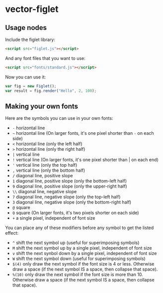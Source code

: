 vector-figlet
===============

Usage nodes
-----------

Include the figlet library:

```html
<script src="figlet.js"></script>
```

And any font files that you want to use:

```html
<script src="fonts/standard.js"></script>
```

Now you can use it:

```javascript
var fig = new Figlet();
var result = fig.render("Hello", 2, 100);
```

Making your own fonts
---------------------

Here are the symbols you can use in your own fonts:

- `-` horizontal line
- `~` horizontal line (On larger fonts, it's one pixel shorter than `-` on each side)
- `<` horizontal line (only the left half)
- `>` horizontal line (only the right half)
- `|` vertical line
- `!` vertical line (On larger fonts, it's one pixel shorter than | on each end)
- `'` vertical line (only the top half)
- `,` vertical line (only the bottom half)
- `/` diagonal line, positive slope
- `1` diagonal line, positive slope (only the bottom-left half)
- `9` diagonal line, positive slope (only the upper-right half)
- `\\` diagonal line, negative slope
- `7` diagonal line, negative slope (only the top-left half)
- `3` diagonal line, negative slope (only the bottom-right half)
- `@` square
- `O` square (On larger fonts, it's two pixels shorter on each side)
- `+` a single pixel, independent of font size

You can place any of these modifiers before any symbol to get the listed effect:

- `^` shift the next symbol up (useful for superimposing symbols)
- `M` shift the next symbol up by a single pixel, independent of font size
- `v` shift the next synbol down by a single pixel, independent of font size
- `W` shift the next symbol down (useful for superimposing symbols)
- `$(4)` only draw the next symbol if the font size is 4 or less. Otherwise draw a space (if the next symbol IS a space, then collapse that space).
- `%(10)` only draw the next symbol if the font size is more than 10. Otherwise draw a space (if the next symbol IS a space, then collapse that space).